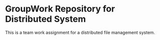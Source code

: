 # GroupWork Repository for Distributed System
This is a team work assignment for a distributed file management system.
